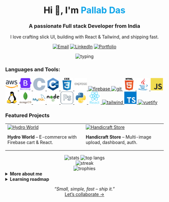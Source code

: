 <!-- =========================
✨ CLEAN HEADER (centered)
Paste below your current <h1>/<h3> or keep both and compare.
========================= -->
<div align="center">
  <h1>Hi 👋, I'm <span style="color:#0ea5e9">Pallab Das</span></h1>
  <h3>A passionate Full stack Developer from India</h3>
  
  <!-- quick intro line -->
  <p>
    I love crafting slick UI, building with React & Tailwind, and shipping fast.
  </p>
</div>

<!-- =========================
🎯 STATUS / BADGES ROW
Pick what you like – they’re all image links (safe for GitHub README)
========================= -->
<p align="center">
  <a href="mailto:pallabdas1507@gmail.com"><img src="https://img.shields.io/badge/Email-me-0ea5e9?style=for-the-badge&logo=gmail&logoColor=white" alt="Email"></a>
  <a href="https://www.linkedin.com/in/pallabdas1507/" target="_blank"><img src="https://img.shields.io/badge/LinkedIn-Connect-0a66c2?style=for-the-badge&logo=linkedin&logoColor=white" alt="LinkedIn"></a>
  <a href="https://dpallab.github.io" target="_blank"><img src="https://img.shields.io/badge/Instagram-Open-22c55e?style=for-the-badge&logo=vercel&logoColor=white" alt="Portfolio"></a>
</p>

<!-- =========================
 TYPING LINE (updated with CV details)
========================= -->
<p align="center">
  <img src="https://readme-typing-svg.herokuapp.com?font=Fira+Code&size=22&pause=1000&color=0EA5E9&center=true&vCenter=true&width=800&lines=Full Stack+Developer+%F0%9F%9A%80;React+%7C+Tailwind+%7C+TypeScript;Exploring+Next.js+%26+System+Design;AI+%26+ML+B.Tech+Student;Passionate+about+Scalable+Web+Apps;Clean+Code+%7C+Fast+Delivery" alt="typing" />
</p>

<!-- =========================
🔗 CONNECT WITH ME (icons)
========================= -->
<!-- =========================
🧰 SKILLS – CLEAN GRID
Swap/add icons as you like. All are SVGs, no scripts.
========================= -->
<h3 align="left">Languages and Tools:</h3>
<p align="left"> <a href="https://aws.amazon.com" target="_blank" rel="noreferrer"> <img src="https://raw.githubusercontent.com/devicons/devicon/master/icons/amazonwebservices/amazonwebservices-original-wordmark.svg" alt="aws" width="40" height="40"/> </a> <a href="https://getbootstrap.com" target="_blank" rel="noreferrer"> <img src="https://raw.githubusercontent.com/devicons/devicon/master/icons/bootstrap/bootstrap-plain-wordmark.svg" alt="bootstrap" width="40" height="40"/> </a> <a href="https://www.cprogramming.com/" target="_blank" rel="noreferrer"> <img src="https://raw.githubusercontent.com/devicons/devicon/master/icons/c/c-original.svg" alt="c" width="40" height="40"/> </a> <a href="https://www.w3schools.com/cpp/" target="_blank" rel="noreferrer"> <img src="https://raw.githubusercontent.com/devicons/devicon/master/icons/cplusplus/cplusplus-original.svg" alt="cplusplus" width="40" height="40"/> </a> <a href="https://www.w3schools.com/css/" target="_blank" rel="noreferrer"> <img src="https://raw.githubusercontent.com/devicons/devicon/master/icons/css3/css3-original-wordmark.svg" alt="css3" width="40" height="40"/> </a> <a href="https://expressjs.com" target="_blank" rel="noreferrer"> <img src="https://raw.githubusercontent.com/devicons/devicon/master/icons/express/express-original-wordmark.svg" alt="express" width="40" height="40"/> </a> <a href="https://firebase.google.com/" target="_blank" rel="noreferrer"> <img src="https://www.vectorlogo.zone/logos/firebase/firebase-icon.svg" alt="firebase" width="40" height="40"/> </a> <a href="https://git-scm.com/" target="_blank" rel="noreferrer"> <img src="https://www.vectorlogo.zone/logos/git-scm/git-scm-icon.svg" alt="git" width="40" height="40"/> </a> <a href="https://www.w3.org/html/" target="_blank" rel="noreferrer"> <img src="https://raw.githubusercontent.com/devicons/devicon/master/icons/html5/html5-original-wordmark.svg" alt="html5" width="40" height="40"/> </a> <a href="https://www.java.com" target="_blank" rel="noreferrer"> <img src="https://raw.githubusercontent.com/devicons/devicon/master/icons/java/java-original.svg" alt="java" width="40" height="40"/> </a> <a href="https://developer.mozilla.org/en-US/docs/Web/JavaScript" target="_blank" rel="noreferrer"> <img src="https://raw.githubusercontent.com/devicons/devicon/master/icons/javascript/javascript-original.svg" alt="javascript" width="40" height="40"/> </a> <a href="https://www.linux.org/" target="_blank" rel="noreferrer"> <img src="https://raw.githubusercontent.com/devicons/devicon/master/icons/linux/linux-original.svg" alt="linux" width="40" height="40"/> </a> <a href="https://www.mongodb.com/" target="_blank" rel="noreferrer"> <img src="https://raw.githubusercontent.com/devicons/devicon/master/icons/mongodb/mongodb-original-wordmark.svg" alt="mongodb" width="40" height="40"/> </a> <a href="https://www.mysql.com/" target="_blank" rel="noreferrer"> <img src="https://raw.githubusercontent.com/devicons/devicon/master/icons/mysql/mysql-original-wordmark.svg" alt="mysql" width="40" height="40"/> </a> <a href="https://nodejs.org" target="_blank" rel="noreferrer"> <img src="https://raw.githubusercontent.com/devicons/devicon/master/icons/nodejs/nodejs-original-wordmark.svg" alt="nodejs" width="40" height="40"/> </a> <a href="https://www.photoshop.com/en" target="_blank" rel="noreferrer"> <img src="https://raw.githubusercontent.com/devicons/devicon/master/icons/photoshop/photoshop-line.svg" alt="photoshop" width="40" height="40"/> </a> <a href="https://www.python.org" target="_blank" rel="noreferrer"> <img src="https://raw.githubusercontent.com/devicons/devicon/master/icons/python/python-original.svg" alt="python" width="40" height="40"/> </a> <a href="https://reactjs.org/" target="_blank" rel="noreferrer"> <img src="https://raw.githubusercontent.com/devicons/devicon/master/icons/react/react-original-wordmark.svg" alt="react" width="40" height="40"/> </a> <a href="https://tailwindcss.com/" target="_blank" rel="noreferrer"> <img src="https://www.vectorlogo.zone/logos/tailwindcss/tailwindcss-icon.svg" alt="tailwind" width="40" height="40"/> </a> <a href="https://www.typescriptlang.org/" target="_blank" rel="noreferrer"> <img src="https://raw.githubusercontent.com/devicons/devicon/master/icons/typescript/typescript-original.svg" alt="typescript" width="40" height="40"/> </a> <a href="https://vuetifyjs.com/en/" target="_blank" rel="noreferrer"> <img src="https://bestofjs.org/logos/vuetify.svg" alt="vuetify" width="40" height="40"/> </a> </p>

<!-- =========================
📌 FEATURED PROJECT CARDS (lightweight, click-thru)
Replace URLs, titles, and descriptions with your projects.
========================= -->
<h3>Featured Projects</h3>
<table>
<tr>
  <td>
    <a href="https://github.com/dpallab/hydro-world"><img src="https://github-readme-stats.vercel.app/api/pin/?username=dpallab&repo=hydro-world" alt="Hydro World" /></a>
    <p><b>Hydro World</b> – E-commerce with Firebase cart & React.</p>
  </td>
  <td>
    <a href="https://github.com/dpallab/handicraft-store"><img src="https://github-readme-stats.vercel.app/api/pin/?username=dpallab&repo=handicraft-store" alt="Handicraft Store" /></a>
    <p><b>Handicraft Store</b> – Multi-image upload, dashboard, auth.</p>
  </td>
</tr>
</table>

<!-- =========================
📈 GITHUB STATS (theme-aware, compact)
========================= -->
<div align="center">
  <img src="https://github-readme-stats.vercel.app/api?username=dpallab&show_icons=true&rank_icon=github&hide_title=true" alt="stats"/>
  <img src="https://github-readme-stats.vercel.app/api/top-langs/?username=dpallab&layout=compact&langs_count=8" alt="top langs"/>
  <br/>
  <img src="https://github-readme-streak-stats.herokuapp.com/?user=dpallab" alt="streak"/>
</div>

<!-- =========================
🏆 TROPHIES (optional bling)
========================= -->
<div align="center">
  <img src="https://github-profile-trophy.vercel.app/?username=dpallab&row=1&margin-w=15" alt="trophies"/>
</div>

<!-- =========================
🧩 ABOUT ME – collapsible details
========================= -->
<details>
  <summary><b>More about me</b></summary>
  <br/>
  <ul>
    <li>🌱 Currently learning <b>React.js</b>, exploring <b>Next.js</b>.</li>
    <li>🚀 I like building <b>minimal, fast, accessible</b> web apps.</li>
    <li>🧪 Favorite stack: <b>React + Tailwind + Firebase</b>.</li>
    <li>🎯 2025 goals: ship 3 open-source components & publish a case study.</li>
  </ul>
</details>

<!-- =========================
🗂️ TECH ROADMAP – small checklist
========================= -->
<details>
  <summary><b>Learning roadmap</b></summary>
  <br/>
  <p>
    ✅ React fundamentals & hooks<br/>
    ✅ Tailwind design systems<br/>
    ◻️ TypeScript patterns<br/>
    ◻️ Next.js routing & data fetching<br/>
    ◻️ Testing with Vitest/RTL
  </p>
</details>

<!-- =========================
💬 QUOTE / CTA
========================= -->
<p align="center">
  <i>“Small, simple, fast – ship it.”</i><br/>
  <a href="mailto:pallabdas1507@gmail.com">Let’s collaborate →</a>
</p>

<!-- =========================
📌 TIPS
- Replace placeholder links (LinkedIn, Twitter, Portfolio).
- You can keep your original sections; these are add-ons.
- GitHub ignores external CSS/JS, so images & plain HTML/MD are best.
========================= -->  
